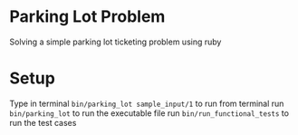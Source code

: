 # Parking Lot Problem

Solving a simple parking lot ticketing problem using ruby

# Setup
 Type in terminal `bin/parking_lot sample_input/1` to run from terminal 
 run `bin/parking_lot` to run the executable file
 run `bin/run_functional_tests` to run the test cases
